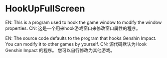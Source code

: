 # HookUpFullScreen
EN:
This is a program used to hook the game window to modify the window properties.
CN:
这是一个用来hook游戏窗口来修改窗口属性的程序。

EN:
The source code defaults to the program that hooks Genshin Impact. You can modify it to other games by yourself.
CN:
源代码默认为Hook Genshin Impact 的程序。 您可以自行修改为其他游戏。
